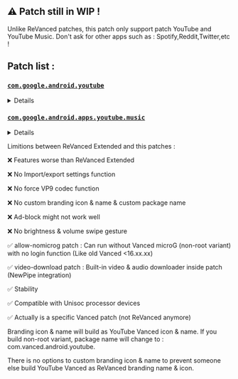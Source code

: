 ##  ⚠️ Patch still in WIP !

Unlike ReVanced patches, this patch only support patch YouTube and YouTube Music. Don't ask for other apps such as : Spotify,Reddit,Twitter,etc !

## Patch list : 

### [ `com.google.android.youtube`](https://play.google.com/store/apps/details?id=com.google.android.youtube)
<details>

| Patch | Description | Supported Version |
|:--------:|:--------------:|:-----------------:|
| `buffer-fix` | Spoof YouTube client version and package name to fix video playback buffer issue. | 18.07.33 |
| `remove-ads` | Remove advertisement from Video and Shorts. | 18.07.33 |
| `remove-general-ads` | Remove advertisement banner on homepage. | 18.07.33 |
| `microg-support` | Ability to login Google account with Vanced microG. | 18.07.33 |
| `allow-nomicrog` | Allow YouTube Vanced to run without GMS or Vanced microG with no login function. | 18.07.33 |
| `pip` | Play videos in Picture-in-Pictures mode | 18.07.33 |
| `bg-playback` | Playback videos in background mode | 18.07.33 |
| `vanced-settings` | Vanced settings. | 18.07.33 |
| `disable-pip-shorts` | Disable Picture-in-Pictures in Shorts. (Experiment flag) | 18.07.33 |
| `branding-vanced` | Applies YouTube Vanced icon and splash background. | 18.07.33 |
| `vanced-name` | Change branding names to YouTube Vanced. | 18.07.33 |
| `ryd` | Return YouTube dislikes integration. | 18.07.33 |
| `sponsorblock` | SponsorBlock integration. | 18.07.33 |
| `video-download` | Download videos and audio from YouTube Vanced with NewPipe bulit-in integration. | 18.07.33 |

</details>

### [ `com.google.android.apps.youtube.music`](https://play.google.com/store/apps/details?id=com.google.android.apps.youtube.music)
<details>

| Patch | Description | Supported version |
|:--------:|:--------------:|:-----------------:|
| `remove-ads` | Remove advertisement from YT Music. | all |
| `remove-premium` | Remove buy YouTube Premium banner. | all |
| `bg-playback` | Play music in background. | all |
| `vanced-settings` | YT Music Vanced settings | all |
| `disable-cast` | Disable cast button | all |
| `remove-reservation` | Remove YT Music reservation (Experiment flag) | all |


</details>


Limitions between ReVanced Extended and this patches : 

❌ Features worse than ReVanced Extended

❌ No Import/export settings function

❌ No force VP9 codec function

❌ No custom branding icon & name & custom package name

❌ Ad-block might not work well

❌ No brightness & volume swipe gesture

✅ allow-nomicrog patch : Can run without Vanced microG (non-root variant) with no login function (Like old Vanced <16.xx.xx)

✅ video-download patch : Built-in video & audio downloader inside patch (NewPipe integration)

✅ Stability 

✅ Compatible with Unisoc processor devices

✅ Actually is a specific Vanced patch (not ReVanced anymore)

Branding icon & name will build as YouTube Vanced icon & name. If you build non-root variant, package name will change to : com.vanced.android.youtube.

There is no options to custom branding icon & name to prevent someone else build YouTube Vanced as ReVanced branding name & icon.
